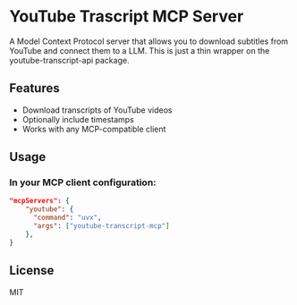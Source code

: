 # YouTube Trascript MCP Server

A Model Context Protocol server that allows you to download subtitles from YouTube and connect them to a LLM. This is just a thin wrapper on the youtube-transcript-api package.

## Features

- Download transcripts of YouTube videos
- Optionally include timestamps
- Works with any MCP-compatible client

## Usage

### In your MCP client configuration:

```json
"mcpServers": {
    "youtube": {
      "command": "uvx",
      "args": ["youtube-transcript-mcp"]
    },
}
```

## License

MIT